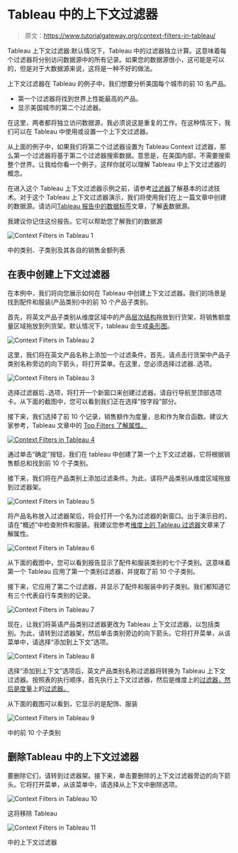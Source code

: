 # Tableau 中的上下文过滤器

> 原文：<https://www.tutorialgateway.org/context-filters-in-tableau/>

Tableau 上下文过滤器:默认情况下，Tableau 中的过滤器独立计算。这意味着每个过滤器将分别访问数据源中的所有记录。如果您的数据源很小，这可能是可以的，但是对于大数据源来说，这将是一种不好的做法。

上下文过滤器在 Tableau 的例子中，我们想要分析美国每个城市的前 10 名产品。

*   第一个过滤器将找到世界上性能最高的产品。
*   显示美国城市的第二个过滤器。

在这里，两者都将独立访问数据源，我必须说这是重复的工作。在这种情况下，我们可以在 Tableau 中使用或设置一个上下文过滤器。

从上面的例子中，如果我们将第二个过滤器设置为 Tableau Context 过滤器，那么第一个过滤器将基于第二个过滤器搜索数据。意思是，在美国内部，不需要搜索整个世界。让我给你看一个例子，这样你就可以理解 Tableau 中上下文过滤器的概念。

在进入这个 Tableau 上下文过滤器示例之前，请参考[过滤器](https://www.tutorialgateway.org/tableau-filters/)了解基本的过滤技术。对于这个 Tableau 上下文过滤器演示，我们将使用我们在上一篇文章中创建的数据源。请访问[Tableau 报告中的数据标签](https://www.tutorialgateway.org/data-labels-in-tableau-reports/)文章，了解[表](https://www.tutorialgateway.org/tableau/)数据源。

我建议你记住这份报告。它可以帮助您了解我们的数据源

![Context Filters in Tableau 1](img/52fd77349c090eb12d508da932a3c54f.png)

中的类别、子类别及其各自的销售金额列表

## 在表中创建上下文过滤器

在本例中，我们将向您展示如何在 Tableau 中创建上下文过滤器。我们的场景是找到配件和服装(产品类别)中的前 10 个产品子类别。

首先，将英文产品子类别从维度区域中的产品[层次结构](https://www.tutorialgateway.org/hierarchies-in-tableau/)拖放到行货架，将销售额度量区域拖放到列货架。默认情况下，tableau 会生成[条形图](https://www.tutorialgateway.org/bar-chart-in-tableau/)。

![Context Filters in Tableau 2](img/6b501c369753906fa5839645825f2ad1.png)

这里，我们将在英文产品名称上添加一个过滤条件。首先，请点击行货架中产品子类别名称旁边的向下箭头，将打开菜单。在这里，您必须选择过滤器..选项。

![Context Filters in Tableau 3](img/aacf062581bfb134675d2542b83c96d0.png)

选择过滤器后..选项，将打开一个新窗口来创建过滤器。请自行导航至顶部选项卡。从下面的截图中，您可以看到我们正在选择“按字段”部分。

接下来，我们选择了前 10 个记录，销售额作为度量，总和作为聚合函数。建议大家参考，Tableau 文章中的 [Top Filters 了解属性。](https://www.tutorialgateway.org/top-filters-in-tableau/)

[![Context Filters in Tableau 4](img/2da95430b5d593defbf1847e4ee64f16.png)](https://www.tutorialgateway.org/top-filters-in-tableau/)

通过单击“确定”按钮，我们在 tableau 中创建了第一个上下文过滤器，它将根据销售额总和找到前 10 个子类别。

接下来，我们将在产品类别上添加过滤条件。为此，请将产品类别从维度区域拖放到过滤器架。

![Context Filters in Tableau 5](img/7bbec4bd532219f77ae5ebb563207774.png)

将产品名称放入过滤器架后，将会打开一个名为过滤器的新窗口。出于演示目的，请在“概述”中检查附件和服装。我建议您参考[维度上的 Tableau 过滤器](https://www.tutorialgateway.org/tableau-filters-on-dimensions/)文章来了解属性。

![Context Filters in Tableau 6](img/300639969b8dfdce0fb14bccf3df0ba8.png)

从下面的截图中，您可以看到报告显示了配件和服装类别的七个子类别。这意味着第一个 Tableau 应用了第一个类别过滤器，并提取了前 10 个子类别。

接下来，它应用了第二个过滤器，并显示了配件和服装中的子类别。我们都知道它有三个代表自行车类别的记录。

![Context Filters in Tableau 7](img/a29fb0288b2f421efc6efc00fdb30abd.png)

现在，让我们将英语产品类别过滤器更改为 Tableau 上下文过滤器，以包括类别。为此，请转到过滤器架，然后单击类别旁边的向下箭头。它将打开菜单，从该菜单中，请选择“添加到上下文”选项。

![Context Filters in Tableau 8](img/e1717c67f23b7c15221b143e351e2edd.png)

选择“添加到上下文”选项后，英文产品类别名称过滤器将转换为 Tableau 上下文过滤器。按照表的执行顺序，首先执行上下文过滤器，然后是维度上的[过滤器，然后是度量](https://www.tutorialgateway.org/tableau-filters-on-dimensions/)上的[过滤器。](https://www.tutorialgateway.org/tableau-filters-on-measures/)

从下面的截图可以看到，它显示的是配饰、服装

![Context Filters in Tableau 9](img/9a9567c6679299e59c13ae13d9c13287.png)

中的前 10 个子类别

## 删除Tableau 中的上下文过滤器

要删除它们，请转到过滤器架。接下来，单击要删除的上下文过滤器旁边的向下箭头。它将打开菜单，从该菜单中，请选择从上下文中删除选项。

![Context Filters in Tableau 10](img/66402a09809632d6b003ea765e739857.png)

这将移除 Tableau

![Context Filters in Tableau 11](img/32c9993b1936e7458d22f5710c883d0c.png)

中的上下文过滤器